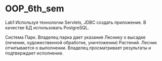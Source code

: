 # OOP_6th_sem

Lab1
Используя технологии Servlets, JDBC создать приложение. В качестве БД использовать PostgreSQL.

Система Парк. Владелец парка дает указания Леснику о высадке (лечении, художественной обработке, уничтожении) Растений. Лесник отчитывается о выполнении. Владелец просматривает результаты и подтверждает исполнение.
